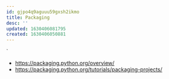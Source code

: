 ```yaml
---
id: gjpo4q9aguuu59gxsh2ikmo
title: Packaging
desc: ''
updated: 1630406081795
created: 1630406050881
---
```

`


* https://packaging.python.org/overview/
* https://packaging.python.org/tutorials/packaging-projects/
